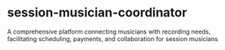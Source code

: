 # session-musician-coordinator
A comprehensive platform connecting musicians with recording needs, facilitating scheduling, payments, and collaboration for session musicians
